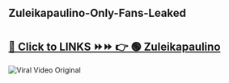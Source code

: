 
 ## Zuleikapaulino-Only-Fans-Leaked

# <h2><a href="https://clipsfans.com/Zuleikapaulino&ref=git">🔗 Click to LINKS ⏩⏩ 👉 🟢 Zuleikapaulino </a></h2>

<a href="https://clipsfans.com/Zuleikapaulino&ref=git" rel="nofollow" data-target="animated-image.originalLink"><img src="https://i.ibb.co.com/xMMVF88/686577567.gif" alt="Viral Video Original" style="max-width: 100%; display: inline-block;" data-target="animated-image.originalImage"></a>
